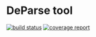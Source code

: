 # DeParse tool

[![build status](https://git.exness.io/utils/deparse/badges/master/build.svg)](https://git.exness.io/utils/deparse/commits/master)
[![coverage report](https://git.exness.io/utils/deparse/badges/master/coverage.svg)](https://git.exness.io/utils/deparse/commits/master)
